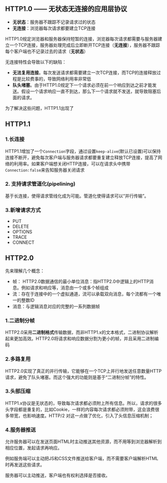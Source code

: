 ## HTTP1.0 —— 无状态无连接的应用层协议
- **无状态**：服务器不跟踪不记录请求过的状态
- **无连接**：浏览器每次请求都要建立TCP连接

HTTP1.0规定浏览器和服务器保持短暂的连接，浏览器每次请求都需要与服务器建立一个TCP连接，服务器处理完成后立即断开TCP连接（**无连接**），服务器不跟踪每个客户端也不记录过去的请求（**无状态**）

无连接特性会导致以下的缺陷：
- **无法复用连接**。每次发送请求都需要建立一次TCP连接，而TCP的连接释放过程是比较费事的，导致网络利用率非常低
- **队头堵塞**。由于HTTP1.0规定下一个请求必须在前一个响应到达之前才能发送。假设一个请求响应一直不到达，那么下一个请求就不发送，就导致阻塞后面的请求。

为了解决这些问题，HTTP1.1出现了

## HTTP1.1
###  1.长连接
HTTP1.1增加了一个`Connection`字段，通过设置`keep-alive`(默认已设置)可以保持连接不断开，避免每次客户端与服务器请求都要重复建立释放TCP连接，提高了网络的利用率。如果客户端想关闭HTTP连接，可以在请求头中携带`Connection:false`来告知服务器关闭请求
### 2. 支持请求管道化(pipelining)
 基于长连接，使得请求管线化成为可能。管道化使得请求可以“并行传输”。

### 3.新增请求方式
- PUT
- DELETE
- OPTIONS
- TRACE
- CONNECT

## HTTP2.0
先来理解几个概念：
- 帧： HTTP2.0数据通信的最小单位消息：指HTTP2.0中逻辑上的HTTP消息。例如请求和响应等，消息由一个或多个帧组成
- 流：存在于连接中的一个虚拟通道，流可以承载双向消息，每个流都有一个唯一的整数ID
- 消息：与逻辑消息对应的完整的一系列数据帧

### 1.二进制分帧
HTTP2.0采用**二进制格式**传输数据，而非HTTP1.x的文本格式，二进制协议解析起来更加高效。HTTP2.0将请求和响应数据分割为更小的帧，并且采用二进制编码

### 2.多路复用
HTTP2.0实现了真正的并行传输，它能够在一个TCP上并行地发送任意数量HTTP请求，避免了队头堵塞。而这个强大的功能则是基于“二进制分帧”的特性。

### 3.头部压缩
HTTP1.x协议是无状态的，导致每次请求都必须附上所有信息。所以，请求的很多头字段都是重复的，比如Cookie，一样的内容每次请求都必须附带，这会浪费很多带宽，也影响速度。HTTP/2 对这一点做了优化，引入了头信息压缩机制；

### 4.服务器推送
允许服务器可以在发送页面HTML时主动推送其他资源，而不用等到浏览器解析到相应位置，发起请求再响应。

例如服务端可以主动把JS和CSS文件推送给客户端，而不需要客户端解析HTML时再发送这些请求。

服务器可以主动推送，客户端也有权利选择是否接收。